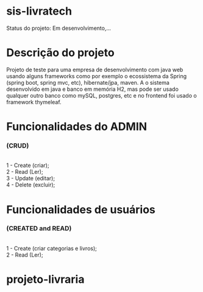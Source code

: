 # <h1>sis-livratech </h1> 

Status do projeto: Em desenvolvimento,...

# Descrição do projeto

Projeto de teste para uma empresa de desenvolvimento com java web usando alguns frameworks como por exemplo o ecossistema da Spring (spring boot, spring mvc, etc), hibernate/jpa, maven.
A o sistema desenvolvido em java e banco em memória H2, mas pode ser usado qualquer outro banco como mySQL, postgres, etc e no frontend foi usado o
framework thymeleaf.

# Funcionalidades do ADMIN<h3>(CRUD) </h3>
   <br/>
1 - Create (criar); <br/>
2 - Read (Ler);<br/>
3 - Update (editar);<br/>
4 - Delete (excluir); <br/>

# Funcionalidades de usuários <h3>(CREATED and READ) </h3>
   <br/>
1 - Create (criar categorias e livros); <br/>
2 - Read (Ler);<br/>

# projeto-livraria
